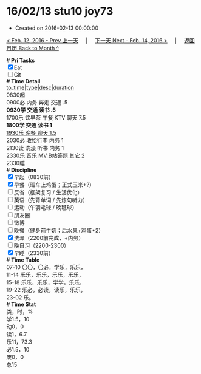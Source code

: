 # 16/02/13 stu10 joy73

- Created on 2016-02-13 00:00:00

[< Feb. 12, 2016 - Prev 上一天](_archived/lifelogs/2016/02/d12.md) &nbsp; &nbsp; | &nbsp; &nbsp; [下一天 Next - Feb. 14, 2016 >](_archived/lifelogs/2016/02/d14.md) &nbsp; &nbsp; |  &nbsp; &nbsp; [返回月历 Back to Month ^](_archived/lifelogs/2016/02/index.md)
<br/><div><b># Pri Tasks</b></div><div><input checked="true" type="checkbox"/>Eat</div><div><input type="checkbox"/>Git</div><div><b># Time Detail</b></div><div><u>to_time|type|desc|duration</u></div><div>0830起</div><div>0900必 内务 奔走 交通 .5</div><div><b>0930学 交通 读书 .5</b></div><div>1700乐 饮早茶 午餐 KTV 聊天 7.5</div><div><b>1800学 交通 读书 1</b></div><div><u>1930乐 晚餐 聊天 1.5</u></div><div>2030必 收拾行李 内务 1</div><div>2130读 洗澡 听书 内务 1</div><div><u>2330乐 音乐 MV B站答题 其它 2</u></div><div>2330睡</div><div><b># Discipline</b></div><div><input checked="true" type="checkbox"/>早起（0830前）</div><div><input checked="true" type="checkbox"/>早餐（班车上鸡蛋；正式玉米+?）</div><div><input type="checkbox"/>反省（框架复习 / 生活优化）</div><div><input type="checkbox"/>英语（先背单词 / 先炼句听力）</div><div><input type="checkbox"/>运动（午羽毛球 / 晚毽球）</div><div><input type="checkbox"/>朋友圈</div><div><input type="checkbox"/>微博</div><div><input type="checkbox"/>晚餐（健身前牛奶；后水果+鸡蛋*2）</div><div><input checked="true" type="checkbox"/>洗澡（2200前完成，+内务）</div><div><input type="checkbox"/>晚自习（2200-2300）</div><div><input checked="true" type="checkbox"/>早睡（2330前）</div><div><b># Time Table</b></div><div>07-10 〇〇，〇必，学乐，乐乐，</div><div>11-14 乐乐，乐乐，乐乐，乐乐，</div><div>15-18 乐乐，乐乐，学学，乐乐，</div><div>19-22 乐必，必读，读乐，乐乐，</div><div>23-02 乐。</div><div><b># Time Stat</b></div><div>类，时，%</div><div>学1.5，10</div><div>动0，0</div><div>读1，6.7</div><div>乐11，73.3</div><div>必1.5，10</div><div>废0，0</div><div>总15</div>
